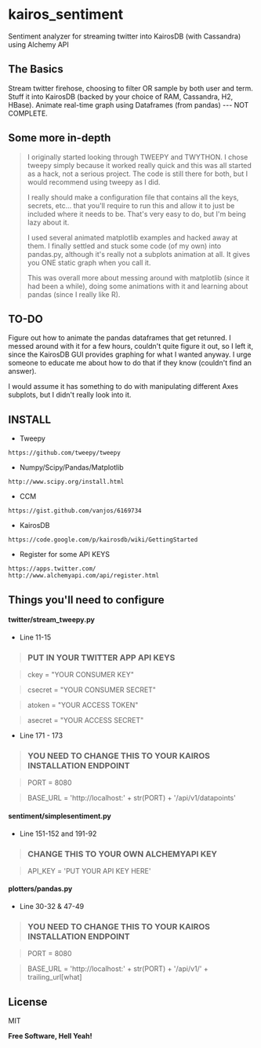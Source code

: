 kairos_sentiment
================

Sentiment analyzer for streaming twitter into KairosDB (with Cassandra) using Alchemy API


The Basics
----

  Stream twitter firehose, choosing to filter OR sample by both user and term.  Stuff it into KairosDB (backed by your choice of RAM, Cassandra, H2, HBase).  Animate real-time graph using Dataframes (from pandas) --- NOT COMPLETE.

Some more in-depth
----

>I originally started looking through TWEEPY and TWYTHON.  I chose tweepy simply because it worked really quick and this was all started as a hack, not a serious project.  The code is still there for both, but I would recommend using tweepy as I did.
> 
>I really should make a configuration file that contains all the keys, secrets, etc... that you'll require to run this and allow it to just be included where it needs to be.  That's very easy to do, but I'm being lazy about it.
>
>I used several animated matplotlib examples and hacked away at them.  I finally settled and stuck some code (of my own) into pandas.py, although it's really not a subplots animation at all.  It gives you ONE static graph when you call it.
>
>This was overall more about messing around with matplotlib (since it had been a while), doing some animations with it and learning about pandas (since I really like R).

TO-DO
----

  Figure out how to animate the pandas dataframes that get retunred.  I messed around with it for a few hours, couldn't quite figure it out, so I left it, since the KairosDB GUI provides graphing for what I wanted anyway.  I urge someone to educate me about how to do that if they know (couldn't find an answer).
  
  I would assume it has something to do with manipulating different Axes subplots, but I didn't really look into it.

INSTALL
----

- Tweepy
```
https://github.com/tweepy/tweepy
```
  
- Numpy/Scipy/Pandas/Matplotlib 
```
http://www.scipy.org/install.html
```

- CCM
```
https://gist.github.com/vanjos/6169734
```

- KairosDB
```
https://code.google.com/p/kairosdb/wiki/GettingStarted
```

- Register for some API KEYS
```
https://apps.twitter.com/
http://www.alchemyapi.com/api/register.html
```

Things you'll need to configure
----

#### twitter/stream_tweepy.py

*  Line 11-15

> ### PUT IN YOUR TWITTER APP API KEYS ###
  
>  ckey = "YOUR CONSUMER KEY"

>  csecret = "YOUR CONSUMER SECRET"

>  atoken = "YOUR ACCESS TOKEN"

>  asecret = "YOUR ACCESS SECRET"
  
*  Line 171 - 173

> ### YOU NEED TO CHANGE THIS TO YOUR KAIROS INSTALLATION ENDPOINT ###

>  PORT = 8080

>  BASE_URL    =   'http://localhost:' + str(PORT) + '/api/v1/datapoints'

#### sentiment/simplesentiment.py

*  Line 151-152 and 191-92

> ### CHANGE THIS TO YOUR OWN ALCHEMYAPI KEY ###

> API_KEY     = 'PUT YOUR API KEY HERE'

#### plotters/pandas.py

*  Line 30-32 & 47-49

> ### YOU NEED TO CHANGE THIS TO YOUR KAIROS INSTALLATION ENDPOINT ###

>  PORT = 8080

>  BASE_URL    =   'http://localhost:' + str(PORT) + '/api/v1/' + trailing_url[what]

License
----

MIT


**Free Software, Hell Yeah!**
